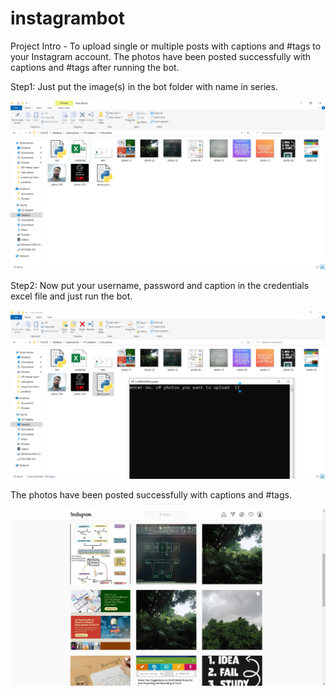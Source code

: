 # instagrambot
Project Intro - To upload single or multiple posts with captions and #tags to your Instagram account.  The photos have been posted successfully with captions and #tags after running the bot.

Step1: Just put the image(s) in the bot folder with name in series.

![calciHtmlLogo](photos/5.PNG)


Step2: Now put your username, password and caption in the credentials excel file and just run the bot.

![calciHtmlLogo](photos/6.PNG)


The photos have been posted successfully with captions and #tags. 


![calciHtmlLogo](photos/7.PNG)

